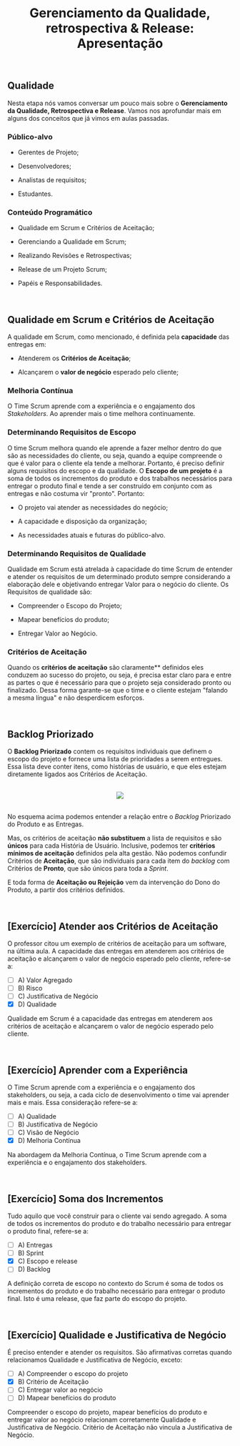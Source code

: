 <div align="center">

# Gerenciamento da Qualidade, retrospectiva & Release: Apresentação

</div>

<br>

## Qualidade

Nesta etapa nós vamos conversar um pouco mais sobre o **Gerenciamento da Qualidade, Retrospectiva e Release**. Vamos nos aprofundar mais em alguns dos conceitos que já vimos em aulas passadas.

### Público-alvo

- Gerentes de Projeto;

- Desenvolvedores;

- Analistas de requisitos;

- Estudantes.

### Conteúdo Programático

- Qualidade em Scrum e Critérios de Aceitação;

- Gerenciando a Qualidade em Scrum;

- Realizando Revisões e Retrospectivas;

- Release de um Projeto Scrum;

- Papéis e Responsabilidades.

<br>

## Qualidade em Scrum e Critérios de Aceitação

A qualidade em Scrum, como mencionado, é definida pela **capacidade** das entregas em:

 - Atenderem os **Critérios de Aceitação**;

 - Alcançarem o **valor de negócio** esperado pelo cliente;

### Melhoria Contínua

O Time Scrum aprende com a experiência e o engajamento dos *Stakeholders*. Ao aprender mais o time melhora continuamente.

### Determinando Requisitos de Escopo

O time Scrum melhora quando ele aprende a fazer melhor dentro do que são as necessidades do cliente, ou seja, quando a equipe compreende o que é valor para o cliente  ela tende a melhorar. Portanto, é preciso definir alguns requisitos do escopo e da qualidade. O  **Escopo de um projeto** é a soma de todos os incrementos do produto e dos trabalhos necessários para entregar o produto final e tende a ser construído em conjunto com as entregas e não costuma vir "pronto". Portanto:

 - O projeto vai atender as necessidades do negócio;

 - A capacidade e disposição da organização;

 - As necessidades atuais e futuras do público-alvo.

### Determinando Requisitos de Qualidade

Qualidade em Scrum está atrelada à capacidade do time Scrum de entender e atender os requisitos de um determinado produto sempre considerando a elaboração dele e objetivando entregar Valor para o negócio do cliente. Os Requisitos de qualidade são:

 - Compreender o Escopo do Projeto;

 - Mapear benefícios do produto;

 - Entregar Valor ao Negócio.

### Critérios de Aceitação

Quando os **critérios de aceitação** são claramente** definidos eles conduzem ao sucesso do projeto, ou seja, é precisa estar claro para e entre as partes o que é necessário para que o projeto seja considerado pronto ou finalizado. Dessa forma garante-se que o time e o cliente estejam "falando a mesma língua" e não desperdicem esforços.

<br>

## Backlog Priorizado

O **Backlog Priorizado** contem os requisitos individuais que definem o escopo do projeto e fornece uma lista de prioridades a serem entregues. Essa lista deve conter itens, como histórias de usuário, e que eles estejam diretamente ligados aos Critérios de Aceitação. 

<br>

<div align="center">

<img src="images/impacto-sobre-a-decisao-de-duracao-da-sprint.webp">

</div>

<br>

No esquema acima podemos entender a relação entre o *Backlog* Priorizado do Produto e as Entregas.

Mas, os critérios de aceitação **não substituem** a lista de requisitos e são **únicos** para cada História de Usuário. Inclusive, podemos ter **critérios mínimos de aceitação** definidos pela alta gestão. Não podemos confundir Critérios de **Aceitação**, que são individuais para cada item do *backlog* com Critérios de **Pronto**, que são únicos para toda a *Sprint*.

E toda forma de **Aceitação ou Rejeição** vem da intervenção do Dono do Produto, a partir dos critérios definidos.

<br>

## [Exercício] Atender aos Critérios de Aceitação

O professor citou um exemplo de critérios de aceitação para um software, na última aula. A capacidade das entregas em atenderem aos critérios de aceitação e alcançarem o valor de negócio esperado pelo cliente, refere-se a:

- [ ] A) Valor Agregado
- [ ] B) Risco
- [ ] C) Justificativa de Negócio
- [x] D) Qualidade

Qualidade em Scrum é a capacidade das entregas em atenderem aos critérios de aceitação e alcançarem o valor de negócio esperado pelo cliente.

<br>

## [Exercício] Aprender com a Experiência

O Time Scrum aprende com a experiência e o engajamento dos stakeholders, ou seja, a cada ciclo de desenvolvimento o time vai aprender mais e mais. Essa consideração refere-se a:

- [ ] A) Qualidade
- [ ] B) Justificativa de Negócio
- [ ] C) Visão de Negócio
- [x] D) Melhoria Contínua

Na abordagem da Melhoria Contínua, o Time Scrum aprende com a experiência e o engajamento dos stakeholders.

<br>

## [Exercício] Soma dos Incrementos

Tudo aquilo que você construir para o cliente vai sendo agregado. A soma de todos os incrementos do produto e do trabalho necessário para entregar o produto final, refere-se a:

- [ ] A) Entregas
- [ ] B) Sprint
- [x] C) Escopo e release
- [ ] D) Backlog

A definição correta de escopo no contexto do Scrum é soma de todos os incrementos do produto e do trabalho necessário para entregar o produto final. Isto é uma release, que faz parte do escopo do projeto.

<br>

## [Exercício] Qualidade e Justificativa de Negócio

É preciso entender e atender os requisitos. São afirmativas corretas quando relacionamos Qualidade e Justificativa de Negócio, exceto:

- [ ] A) Compreender o escopo do projeto
- [x] B) Critério de Aceitação
- [ ] C) Entregar valor ao negócio
- [ ] D) Mapear benefícios do produto

Compreender o escopo do projeto, mapear benefícios do produto e entregar valor ao negócio relacionam corretamente Qualidade e Justificativa de Negócio. Critério de Aceitação não vincula a Justificativa de Negócio.